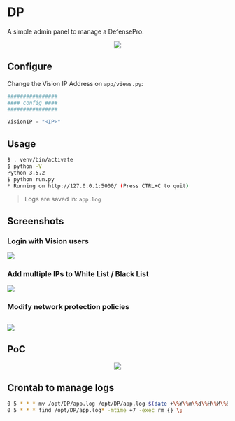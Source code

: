 # DP
A simple admin panel to manage a DefensePro.

<p align="center">
  <img src="https://raw.githubusercontent.com/alexfrancow/DP/master/PoC/dp.jpg">
</p>

## Configure
Change the Vision IP Address on ```app/views.py```:

```python
################
#### config ####
################

VisionIP = "<IP>"
```

## Usage

```bash
$ . venv/bin/activate
$ python -V
Python 3.5.2
$ python run.py
* Running on http://127.0.0.1:5000/ (Press CTRL+C to quit)
```

> Logs are saved in: ```app.log```

## Screenshots

### Login with Vision users

<kbd><img src="https://raw.githubusercontent.com/alexfrancow/DP/master/PoC/2018-09-26_105005.png" /></kbd>

### Add multiple IPs to White List / Black List

<kbd><img src="https://raw.githubusercontent.com/alexfrancow/DP/master/PoC/10.png" /></kbd>

### Modify network protection policies

<kbd><img src="https://raw.githubusercontent.com/alexfrancow/DP/master/PoC/2018-09-26_105913.png" /></kbd>
---

## PoC

<p align="center">
  <img src="https://raw.githubusercontent.com/alexfrancow/DP/master/PoC/ezgif-2-15ad3122f5.gif"/>
</p>

## Crontab to manage logs

```bash
0 5 * * * mv /opt/DP/app.log /opt/DP/app.log-$(date +\%Y\%m\%d\%H\%M\%S) && touch /opt/DP/app.log && pkill -9 -f /opt/DP/run.py && python3 /opt/DP/run.py
0 5 * * * find /opt/DP/app.log* -mtime +7 -exec rm {} \;
```
